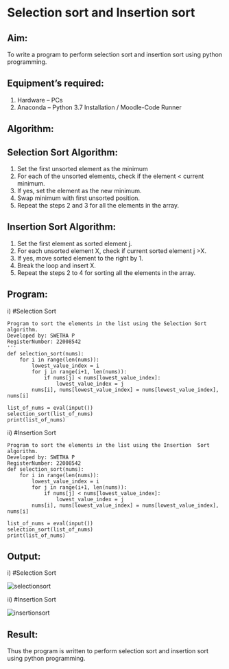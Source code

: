 # Selection sort and Insertion sort
## Aim:
To write a program to perform selection sort and insertion sort using python programming.

## Equipment’s required:
1.	Hardware – PCs
2.	Anaconda – Python 3.7 Installation / Moodle-Code Runner

## Algorithm:

## Selection Sort Algorithm:
1.	Set the first unsorted element as the minimum
2.	For each of the unsorted elements, check if the element < current minimum.
3.	If yes, set the element as the new minimum.
4.	Swap minimum with first unsorted position.
5.	Repeat the steps 2 and 3 for all the elements in the array.
## Insertion Sort Algorithm:
1.	Set the first element as sorted element j.
2.	For each unsorted element X, check if current sorted element j >X.
3.	If yes, move sorted element to the right by 1.
4.	Break the loop and insert X.
5.	Repeat the steps 2 to 4 for sorting all the elements in the array.

## Program:
i)	#Selection Sort
```
Program to sort the elements in the list using the Selection Sort algorithm.
Developed by: SWETHA P
RegisterNumber: 22008542
'''
def selection_sort(nums):
    for i in range(len(nums)):
        lowest_value_index = i
        for j in range(i+1, len(nums)):
            if nums[j] < nums[lowest_value_index]:
                lowest_value_index = j
        nums[i], nums[lowest_value_index] = nums[lowest_value_index], nums[i]
    
list_of_nums = eval(input())
selection_sort(list_of_nums)
print(list_of_nums)
```

ii)	#Insertion Sort
```
Program to sort the elements in the list using the Insertion  Sort algorithm.
Developed by: SWETHA P
RegisterNumber: 22008542
def selection_sort(nums):
    for i in range(len(nums)):
        lowest_value_index = i
        for j in range(i+1, len(nums)):
            if nums[j] < nums[lowest_value_index]:
                lowest_value_index = j
        nums[i], nums[lowest_value_index] = nums[lowest_value_index], nums[i]

list_of_nums = eval(input())
selection_sort(list_of_nums)
print(list_of_nums)
```

## Output:

i)	#Selection Sort

![selectionsort](https://user-images.githubusercontent.com/120623583/214837846-270292f8-fafd-4fc2-a610-230f8ab6fada.png)

ii)	#Insertion Sort

![insertionsort](https://user-images.githubusercontent.com/120623583/214837933-4771f046-e461-482e-b99a-cf5f14291d8a.png)


## Result:
Thus the program is written to perform selection sort and insertion sort using python programming.

